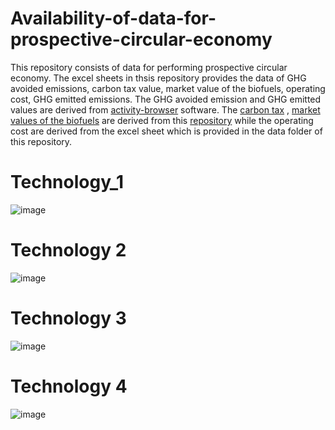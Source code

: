 # Availability-of-data-for-prospective-circular-economy
This repository consists of data for performing prospective circular economy. The excel sheets in thsis repository provides the data of GHG avoided emissions, carbon tax value, market value of the biofuels, operating cost, GHG emitted emissions. The GHG avoided emission and GHG emitted values are derived from [activity-browser](https://github.com/LCA-ActivityBrowser/activity-browser) software. 
The [carbon tax](https://github.com/safdarabbas123/Future_Price_of_Biomass_Electricity_based_on_REMIND2.1/tree/main) , 
[market values of the biofuels](https://github.com/safdarabbas123/Future_Price_of_Biomass_Electricity_based_on_REMIND2.1/tree/main) are derived from this [repository](https://github.com/safdarabbas123/Future_Price_of_Biomass_Electricity_based_on_REMIND2.1/tree/main) while the operating cost are derived from the excel sheet which is provided in the data folder of this repository. 
#  Technology_1
![image](https://github.com/user-attachments/assets/d1e36368-714a-4722-9542-9f33de61ee07)
#  Technology 2
![image](https://github.com/user-attachments/assets/c20a00fb-da12-4431-9573-a23f8e2d80c9)
#  Technology 3
![image](https://github.com/user-attachments/assets/1f02cbdc-3ed7-49a5-ae08-77075c9c0adb)
#  Technology 4
![image](https://github.com/user-attachments/assets/cafddbec-8dfd-49fd-8c0a-a4f5cdd3c417)







